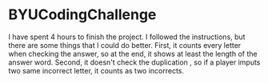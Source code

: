 # BYUCodingChallenge

I have spent 4 hours to finish the project. 
I followed the instructions, but there are some things that I could do better.
First, it counts every letter when checking the answer, so at the end, it shows at least the length of the answer word. 
Second, it doesn't check the duplication , so if a player imputs two same incorrect letter, it counts as two incorrects.
